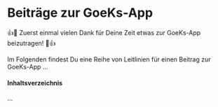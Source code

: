 # Beiträge zur GoeKs-App

:+1::tada: Zuerst einmal vielen Dank für Deine Zeit etwas zur GoeKs-App beizutragen! :tada::+1:

Im Folgenden findest Du eine Reihe von Leitlinien für einen Beitrag zur GoeKs-App ...

#### Inhaltsverzeichnis

...
